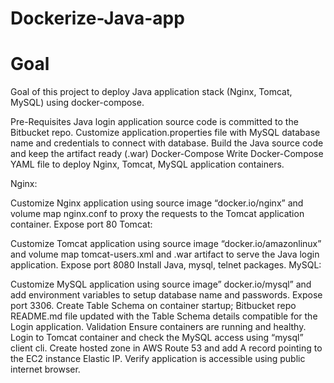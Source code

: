 # Dockerize-Java-app
# Goal
Goal of this project to deploy Java application stack (Nginx, Tomcat, MySQL) using docker-compose.

Pre-Requisites
Java login application source code is committed to the Bitbucket repo.
Customize application.properties file with MySQL database name and credentials to connect with database.
Build the Java source code and keep the artifact ready (.war)
Docker-Compose
Write Docker-Compose YAML file to deploy Nginx, Tomcat, MySQL application  containers.

Nginx:

Customize Nginx application using source image “docker.io/nginx” and volume map nginx.conf to proxy the requests to the Tomcat application container.
Expose port 80
Tomcat:

Customize Tomcat application using source image “docker.io/amazonlinux” and volume map tomcat-users.xml and .war artifact to serve the Java login application.
Expose port 8080
Install Java, mysql, telnet packages.
MySQL:

Customize MySQL application using source image” docker.io/mysql” and add environment variables to setup database name and passwords.
Expose port 3306.
Create Table Schema on container startup;  Bitbucket repo README.md file updated with the Table Schema details compatible for the Login application.
Validation
Ensure containers are running and healthy.
Login to Tomcat container and check the MySQL access using “mysql” client cli.
Create hosted zone in AWS Route 53 and add A record pointing to the EC2 instance Elastic IP.
Verify application is accessible using public internet browser.
